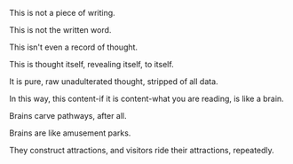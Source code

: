 This is not a piece of writing.

This is not the written word.

This isn't even a record of thought.

This is thought itself, revealing itself, to itself.

It is pure, raw unadulterated thought, stripped of all data.

In this way, this content-if it is content-what you are reading, is like a brain.

Brains carve pathways, after all.

Brains are like amusement parks.

They construct attractions, and visitors ride their attractions, repeatedly.